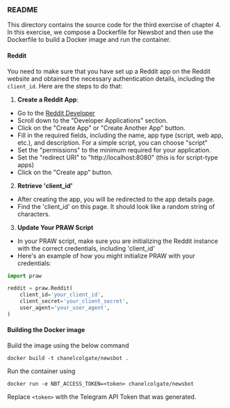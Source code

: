 ### README

This directory contains the source code for the third exercise of chapter 4. In this exercise, we compose a Dockerfile for Newsbot and then use the Dockerfile to build a Docker image and run the container.

#### Reddit
You need to make sure that you have set up a Reddit app on the Reddit website and obtained the necessary authentication details, including the `client_id`. Here are the steps to do that:
1. **Create a Reddit App**:
- Go to the [Reddit Developer](https://www.reddit.com/prefs/apps/)
- Scroll down to the "Developer Applications" section.
- Click on the "Create App" or "Create Another App" button.
- Fill in the required fields, including the name, app type (script, web app, etc.), and description. For a simple script, you can choose "script"
- Set the "permissions" to the minimum required for your application.
- Set the "redirect URI" to "http://localhost:8080" (this is for script-type apps)
- Click on the "Create app" button.
2. **Retrieve 'client_id'**
- After creating the app, you will be redirected to the app details page.
- Find the 'client_id' on this page. It should look like a random string of characters.
3. **Update Your PRAW Script**
- In your PRAW script, make sure you are initializing the Reddit instance with the correct credentials, including 'client_id'
- Here's an example of how you might initialize PRAW with your credentials:
```python
import praw

reddit = praw.Reddit(
    client_id='your_client_id',
    client_secret='your_client_secret',
    user_agent='your_user_agent',
)

```
#### Building the Docker image
Build the image using the below command
```
docker build -t chanelcolgate/newsbot .
```
Run the container using
```
docker run -e NBT_ACCESS_TOKEN=<token> chanelcolgate/newsbot
```
Replace `<token>` with the Telegram API Token that was generated.
